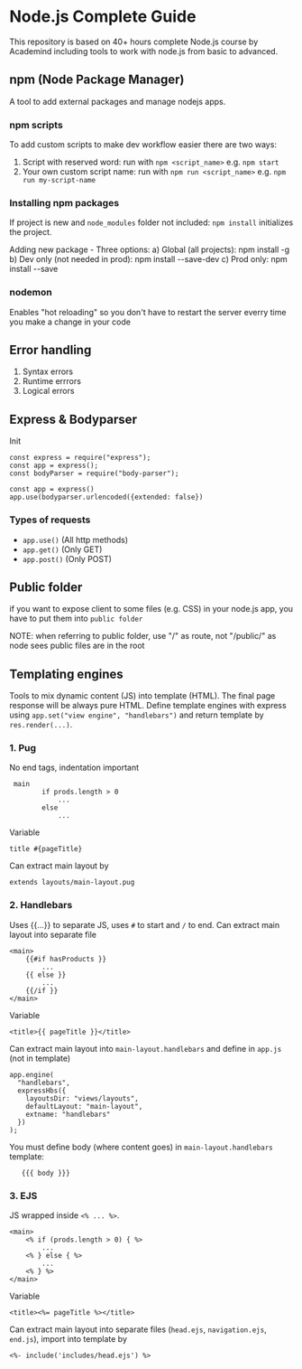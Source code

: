 # Node.js Complete Guide

This repository is based on 40+ hours complete Node.js course by Academind including tools to work with node.js from basic to advanced.

## npm (Node Package Manager)

A tool to add external packages and manage nodejs apps.

### npm scripts

To add custom scripts to make dev workflow easier there are two ways:

1. Script with reserved word: run with `npm <script_name>` e.g. `npm start`
2. Your own custom script name: run with `npm run <script_name>` e.g. `npm run my-script-name`

### Installing npm packages

If project is new and `node_modules` folder not included: `npm install` initializes the project.

Adding new package - Three options:
a) Global (all projects): npm install <package> -g
b) Dev only (not needed in prod): npm install <package> --save-dev
c) Prod only: npm install <package> --save

### nodemon

Enables "hot reloading" so you don't have to restart the server everry time you make a change in your code

## Error handling

1. Syntax errors
2. Runtime errrors
3. Logical errors

## Express & Bodyparser

Init

```
const express = require("express");
const app = express();
const bodyParser = require("body-parser");

const app = express()
app.use(bodyparser.urlencoded({extended: false})
```

### Types of requests

- `app.use()` (All http methods)
- `app.get()` (Only GET)
- `app.post()` (Only POST)

## Public folder

if you want to expose client to some files (e.g. CSS) in your node.js app, you have to put them into `public folder`

NOTE: when referring to public folder, use "/" as route, not "/public/" as node sees public files are in the root

## Templating engines

Tools to mix dynamic content (JS) into template (HTML). The final page response will be always pure HTML. Define template engines with express using `app.set("view engine", "handlebars")` and return template by `res.render(...)`.

### 1. Pug

No end tags, indentation important

```
 main
        if prods.length > 0
            ...
        else
            ...
```

Variable

```
title #{pageTitle}
```

Can extract main layout by

```
extends layouts/main-layout.pug
```

### 2. Handlebars

Uses {{...}} to separate JS, uses `#` to start and `/` to end. Can extract main layout into separate file

```
<main>
    {{#if hasProducts }}
        ...
    {{ else }}
        ...
    {{/if }}
</main>
```

Variable

```
<title>{{ pageTitle }}</title>
```

Can extract main layout into `main-layout.handlebars` and define in `app.js` (not in template)

```
app.engine(
  "handlebars",
  expressHbs({
    layoutsDir: "views/layouts",
    defaultLayout: "main-layout",
    extname: "handlebars"
  })
);
```

You must define body (where content goes) in `main-layout.handlebars` template:

```
   {{{ body }}}
```

### 3. EJS

JS wrapped inside `<% ... %>`.

```
<main>
    <% if (prods.length > 0) { %>
        ...
    <% } else { %>
        ...
    <% } %>
</main>
```

Variable

```
<title><%= pageTitle %></title>
```

Can extract main layout into separate files (`head.ejs`, `navigation.ejs`, `end.js`), import into template by

```
<%- include('includes/head.ejs') %>
```
